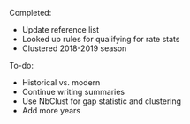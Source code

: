 Completed:
- Update reference list
- Looked up rules for qualifying for rate stats
- Clustered 2018-2019 season

To-do:
- Historical vs. modern
- Continue writing summaries
- Use NbClust for gap statistic and clustering
- Add more years
